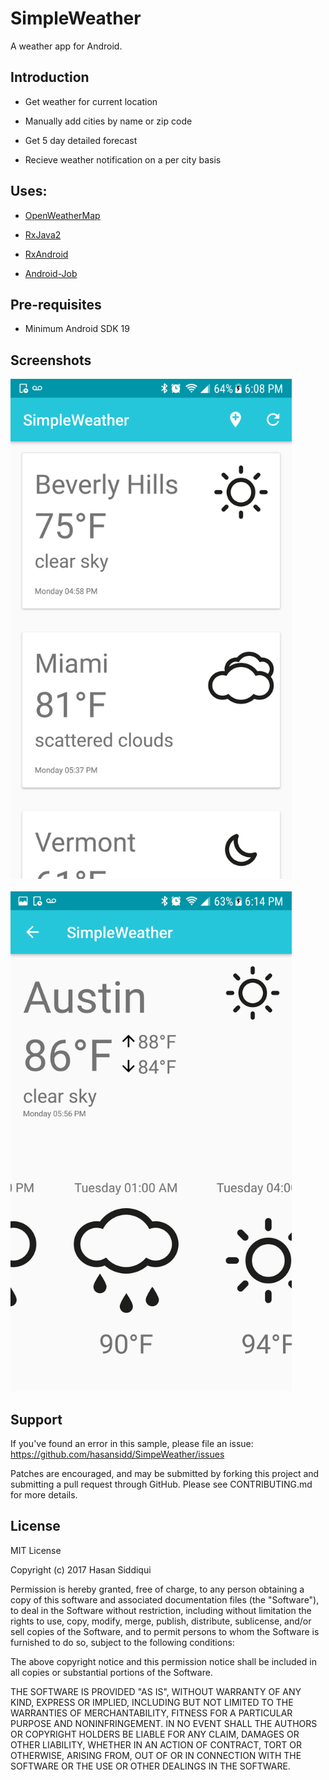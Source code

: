 SimpleWeather
===================================

A weather app for Android.

Introduction
------------
- Get weather for current location 

- Manually add cities by name or zip code

- Get 5 day detailed forecast

- Recieve weather notification on a per city basis

Uses: 
--------------
- [OpenWeatherMap](http://openweathermap.org/api)

- [RxJava2](https://github.com/ReactiveX/RxJava)
- [RxAndroid](https://github.com/ReactiveX/RxAndroid)
- [Android-Job](https://github.com/evernote/android-job)

Pre-requisites
--------------

- Minimum Android SDK 19

Screenshots
-------------

<img src="https://github.com/hasansidd/SimpeWeather/blob/screenshots/Screenshot_20171002-180858%5B1%5D.png?raw=true" height="800">
<br>
<br>
<img src="https://github.com/hasansidd/SimpeWeather/blob/screenshots/Screenshot_20171002-181440%5B1%5D.png?raw=true" height="800">

Support
-------

If you've found an error in this sample, please file an issue:
https://github.com/hasansidd/SimpeWeather/issues

Patches are encouraged, and may be submitted by forking this project and
submitting a pull request through GitHub. Please see CONTRIBUTING.md for more details.

License
-------

MIT License

Copyright (c) 2017 Hasan Siddiqui

Permission is hereby granted, free of charge, to any person obtaining a copy
of this software and associated documentation files (the "Software"), to deal
in the Software without restriction, including without limitation the rights
to use, copy, modify, merge, publish, distribute, sublicense, and/or sell
copies of the Software, and to permit persons to whom the Software is
furnished to do so, subject to the following conditions:

The above copyright notice and this permission notice shall be included in all
copies or substantial portions of the Software.

THE SOFTWARE IS PROVIDED "AS IS", WITHOUT WARRANTY OF ANY KIND, EXPRESS OR
IMPLIED, INCLUDING BUT NOT LIMITED TO THE WARRANTIES OF MERCHANTABILITY,
FITNESS FOR A PARTICULAR PURPOSE AND NONINFRINGEMENT. IN NO EVENT SHALL THE
AUTHORS OR COPYRIGHT HOLDERS BE LIABLE FOR ANY CLAIM, DAMAGES OR OTHER
LIABILITY, WHETHER IN AN ACTION OF CONTRACT, TORT OR OTHERWISE, ARISING FROM,
OUT OF OR IN CONNECTION WITH THE SOFTWARE OR THE USE OR OTHER DEALINGS IN THE
SOFTWARE.
